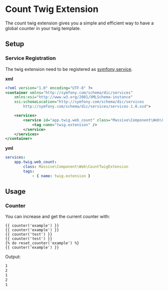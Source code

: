 # Count Twig Extension

The count twig extension gives you a simple and efficient way to have a global counter in your twig template.

## Setup

### Service Registration

The twig extension need to be registered as [symfony service](http://symfony.com/doc/current/service_container.html).

**xml**

```xml
<?xml version="1.0" encoding="UTF-8" ?>
<container xmlns="http://symfony.com/schema/dic/services"
    xmlns:xsi="http://www.w3.org/2001/XMLSchema-instance"
    xsi:schemaLocation="http://symfony.com/schema/dic/services
        http://symfony.com/schema/dic/services/services-1.0.xsd">

    <services>
        <service id="app.twig.web_count" class="Massive\Component\Web\CountTwigExtension">
            <tag name="twig.extension" />
        </service>
    </services>
</container>
```

**yml**

```yml
services:
    app.twig.web_count:
        class: Massive\Component\Web\CountTwigExtension
        tags:
            - { name: twig.extension }
```

## Usage

### Counter

You can increase and get the current counter with:

```twig
{{ counter('example') }}
{{ counter('example') }}
{{ counter('test') }}
{{ counter('test') }}
{% do reset_counter('example') %}
{{ counter('example') }}
```

Output:

```html
1
2
1
2
1
```
